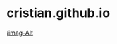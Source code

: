 # cristian.github.io
¡[imag-Alt](https://github.com/cristianuni22/cristian.github.io/blob/571d50ff3821cf07484ae58416ed5229164f0e3b/cat-9009011_1280.jpg)


